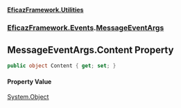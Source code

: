 #### [EficazFramework.Utilities](EficazFrameworkUtilities.md 'EficazFramework Utilities')
### [EficazFramework.Events](EficazFrameworkUtilities.md#EficazFramework.Events 'EficazFramework.Events').[MessageEventArgs](EficazFramework.Events/MessageEventArgs.md 'EficazFramework.Events.MessageEventArgs')

## MessageEventArgs.Content Property

```csharp
public object Content { get; set; }
```

#### Property Value
[System.Object](https://docs.microsoft.com/en-us/dotnet/api/System.Object 'System.Object')